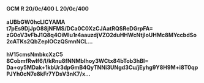 #### GCM R 20/0c/400 L 20/0c/400
**aUBbGW0hcLICYAMA**<br/>**t7pEs9DjJpO88jNFMS/DCa0C0XzCJAatRQSReDGrpFA=**<br/>**zG0oV3vFbJ1Q8q4OiMIu1r4aauzdjVZO2duHHWcNtjIoUHMc8MYccbdSo2cATKs2QbZeplOCzQSmnNCL...**<br/><br/>
**hV15cmsNmbkcXzC5**<br/>**8CobmfRwIf6/I/kRnu8fNNMbIhoy3WCtx84bTob3hBI=**<br/>**Da+oy5MDak+1kbUr3dpGmB4QyTNNi3UNgd3Cu/jEyhg9Y8H9M+i8T0qpPJYh0cN7e8kFr7YDsV3nK7/x...**